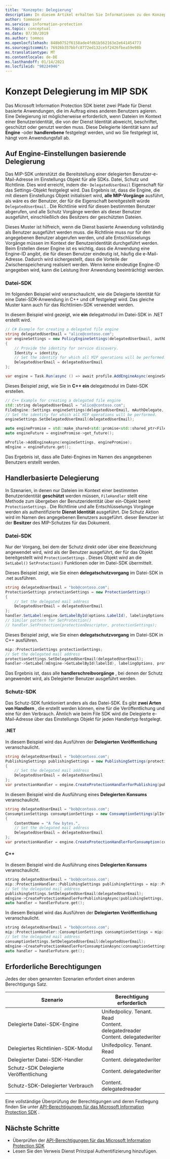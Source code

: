 ```yaml
---
title: 'Konzepte: Delegierung'
description: In diesem Artikel erhalten Sie Informationen zu den Konzepten in Bezug auf die Delegierung im MIP SDK.
author: tommoser
ms.service: information-protection
ms.topic: conceptual
ms.date: 07/30/2019
ms.author: tommos
ms.openlocfilehash: 848b0752f6158ade4fd61b562163e2e641454773
ms.sourcegitcommit: 76926b357bbfc8772ed132ce5f2426fbea59e98b
ms.translationtype: MT
ms.contentlocale: de-DE
ms.lasthandoff: 01/14/2021
ms.locfileid: "98224946"
---
```

# <a name="concept---delegation-in-the-mip-sdk"></a>Konzept Delegierung im MIP SDK

Das Microsoft Information Protection SDK bietet zwei Pfade für Dienst basierte Anwendungen, die im Auftrag eines anderen Benutzers agieren. Eine Delegierung ist möglicherweise erforderlich, wenn Dateien im Kontext einer Benutzeridentität, die von der Dienst Identität abweicht, beschriftet, geschützt oder genutzt werden muss. Diese Delegierte Identität kann auf **Engine** -oder **handlerebene** festgelegt werden, und wo Sie festgelegt ist, hängt vom Anwendungsfall ab.

## <a name="engine-settings-based-delegation"></a>Auf Engine-Einstellungen basierende Delegierung

Das MIP-SDK unterstützt die Bereitstellung einer delegierten Benutzer-e-Mail-Adresse im Einstellungs Objekt für alle SDKs. Datei, Schutz und Richtlinie. Dies wird erreicht, indem die- `DelegatedUserEmail` Eigenschaft für das Settings-Objekt festgelegt wird. Das Ergebnis ist, dass die Engine, die mit diesem Einstellungs Objekt initialisiert wird, **alle MIP-Vorgänge** ausführt, als wäre es der Benutzer, der für die Eigenschaft bereitgestellt würde `DelegatedUserEmail` . Die Richtlinie wird für diesen bestimmten Benutzer abgerufen, und alle Schutz Vorgänge werden als dieser Benutzer ausgeführt, einschließlich des Besitzers der geschützten Dateien.

Dieses Muster ist hilfreich, wenn die Dienst basierte Anwendung vollständig als Benutzer ausgeführt werden muss. die Richtlinie muss nur für den angegebenen Benutzer abgerufen werden, und alle Entschlüsselungs Vorgänge müssen im Kontext der Benutzeridentität durchgeführt werden. Beim Erstellen dieser Engine ist es wichtig, dass die Anwendung eine Engine-ID angibt, die für diesen Benutzer eindeutig ist, häufig die e-Mail-Adresse. Dadurch wird sichergestellt, dass die Vorteile der Zwischenspeicherung realisiert werden. Wenn keine eindeutige Engine-ID angegeben wird, kann die Leistung Ihrer Anwendung beeinträchtigt werden.

### <a name="file-sdk"></a>Datei-SDK

Im folgenden Beispiel wird veranschaulicht, wie die Delegierte Identität für eine Datei-SDK-Anwendung in C++ und c# festgelegt wird. Das gleiche Muster kann auch für das Richtlinien-SDK verwendet werden.

In diesem Beispiel wird gezeigt, wie **ein** delegatmodul im Datei-SDK in .NET erstellt wird.

```csharp
// C# Example for creating a delegated file engine
string delegatedUserEmail = "alice@contoso.com";
var engineSettings = new PolicyEngineSettings(delegatedUserEmail, authDelegate, "", "en-US")
{
    // Provide the identity for service discovery.
    Identity = identity,
    // Set the identity for which all MIP operations will be performed.
    DelegatedUserEmail = delegatedUserEmail
};

var engine = Task.Run(async () => await profile.AddEngineAsync(engineSettings)).Result;
```

Dieses Beispiel zeigt, wie Sie in **C++ ein** delegatmodul im Datei-SDK erstellen.

```c++
// C++ Example for creating a delegated file engine
std::string delegatedUserEmail = "alice@contoso.com";
FileEngine::Settings engineSettings(delegatedUserEmail, mAuthDelegate, "", "en-US", false);
// Set the identity for which all MIP operations will be performed. 
engineSettings.SetDelegatedUserEmail(delegatedUserEmail);

auto enginePromise = std::make_shared<std::promise<std::shared_ptr<FileEngine>>>();
auto engineFuture = enginePromise->get_future();

mProfile->AddEngineAsync(engineSettings, enginePromise);
mEngine = engineFuture.get();
```

Das Ergebnis ist, dass alle Datei-Engines im Namen des angegebenen Benutzers erstellt werden.


## <a name="handler-based-delegation"></a>Handlerbasierte Delegierung

In Szenarien, in denen nur Dateien im Kontext einer bestimmten Benutzeridentität **geschützt** werden müssen, `FileHandler` stellt eine Methode zum übergeben der Benutzeridentität über ein-Objekt bereit `ProtectionSettings` . Die Richtlinie und alle Entschlüsselungs Vorgänge werden als authentifizierte **Dienst Identität** ausgeführt. Die Schutz Aktion wird im Namen des angegebenen Benutzers ausgeführt. dieser Benutzer ist der **Besitzer** des MIP-Schutzes für das Dokument.

### <a name="file-sdk"></a>Datei-SDK

Nur der Vorgang, bei dem der Schutz direkt oder über eine Bezeichnung angewendet wird, wird als der Benutzer ausgeführt, der für das Objekt bereitgestellt wird `ProtectionSettings` . Dieses Objekt wird an die `SetLabel()` `SetProtection()` Funktionen oder im Datei-SDK übermittelt.

Dieses Beispiel zeigt, wie Sie einen **delegatschutzvorgang** im Datei-SDK in .net ausführen.

```csharp
string delegatedUserEmail = "bob@contoso.com";
ProtectionSettings protectionSettings = new ProtectionSettings()
{
    // Set the delegated mail address 
    DelegatedUserEmail = delegatedUserEmail
};
handler.SetLabel(engine.GetLabelById(options.LabelId), labelingOptions, protectionSettings);
// Similar pattern for SetProtection()
// handler.SetProtection(protectionDescriptor, protectionSettings);
```

Dieses Beispiel zeigt, wie Sie einen **delegatschutzvorgang** im Datei-SDK in C++ ausführen.

```c++
mip::ProtectionSettings protectionSettings;
// Set the delegated mail address 
protectionSettings.SetDelegatedUserEmail(delegatedUserEmail);
handler->SetLabel(mEngine->GetLabelById(labelId), labelingOptions, protectionSettings);
```

Das Ergebnis ist, dass alle **handlerschreibvorgänge** , bei denen der Schutz angewendet wird, als Delegierter Benutzer ausgeführt werden. 

### <a name="protection-sdk"></a>Schutz-SDK

Das Schutz-SDK funktioniert anders als das Datei-SDK. Es gibt **zwei Arten von Handlern** , die erstellt werden können, eine für die Veröffentlichung und eine für den Verbrauch. Ähnlich wie beim File SDK wird die Delegierte e-Mail-Adresse über das Einstellungs Objekt für jeden Handlertyp festgelegt.

#### <a name="net"></a>.NET

In diesem Beispiel wird das Ausführen der **Delegierten Veröffentlichung** veranschaulicht.

```csharp
string delegatedUserEmail = "bob@contoso.com";
PublishingSettings publishingSettings = new PublishingSettings(protectionDescriptor)
{
    // Set the delegated mail address 
    DelegatedUserEmail = delegatedUserEmail
};          
var protectionHandler = engine.CreateProtectionHandlerForPublishing(publishingSettings);
```

In diesem Beispiel wird die Ausführung eines **Delegierten Konsums** veranschaulicht.

```csharp
string delegatedUserEmail = "bob@contoso.com";
ConsumptionSettings consumptionSettings = new ConsumptionSettings(plInfo)
{                
    ContentName = "A few bytes.",
    // Set the delegated mail address 
    DelegatedUserEmail = delegatedUserEmail
};
var protectionHandler = engine.CreateProtectionHandlerForConsumption(consumptionSettings);
```

#### <a name="c"></a>C++

In diesem Beispiel wird die Ausführung eines **Delegierten Konsums** veranschaulicht.

```c++
string delegatedUserEmail = "bob@contoso.com";
mip::ProtectionHandler::PublishingSettings publishingSettings = mip::ProtectionHandler::PublishingSettings(descriptor);
// Set the delegated mail address 
publishingSettings.SetDelegatedUserEmail(delegatedUserEmail);
mEngine->CreateProtectionHandlerForPublishingAsync(publishingSettings, handlerObserver, handlerPromise);
auto handler = handlerFuture.get(); 
```

In diesem Beispiel wird das Ausführen der **Delegierten Veröffentlichung** veranschaulicht.

```c++
string delegatedUserEmail = "bob@contoso.com";
mip::ProtectionHandler::ConsumptionSettings consumptionSettings = mip::ProtectionHandler::ConsumptionSettings(serializedPublishingLicense);
// Set the delegated mail address 
consumptionSettings.SetDelegatedUserEmail(delegatedUserEmail);
mEngine->CreateProtectionHandlerForConsumptionAsync(consumptionSettings, handlerObserver, handlerPromise);
auto handler = handlerFuture.get(); 
```

## <a name="required-permissions"></a>Erforderliche Berechtigungen

Jedes der oben genannten Szenarien erfordert einen anderen Berechtigungs Satz. 

| Szenario                             | Berechtigung erforderlich                                                             |
| ------------------------------------ | ------------------------------------------------------------------------------- |
| Delegierte Datei-SDK-Engine            | Unifedpolicy. Tenant. Read<br>Content. delegatedreader<br>Content. delegatedwriter |
| Delegiertes Richtlinien-SDK-Modul          | Unifedpolicy. Tenant. Read                                                       |
| Delegierter Datei-SDK-Handler           | Content. delegatedwriter                                                         |
| Schutz-SDK Delegierte Veröffentlichung     | Content. delegatedwriter                                                         |
| Schutz-SDK-Delegierter Verbrauch | Content. delegatedreader                                                         |

Eine vollständige Überprüfung der Berechtigungen und deren Festlegung finden Sie unter [API-Berechtigungen für das Microsoft Information Protection SDK](concept-api-permissions.md) .

## <a name="next-steps"></a>Nächste Schritte

- Überprüfen der [API-Berechtigungen für das Microsoft Information Protection SDK](concept-api-permissions.md)
- Lesen Sie den Verweis <TODO> Dienst Prinzipal Authentifizierung hinzufügen.